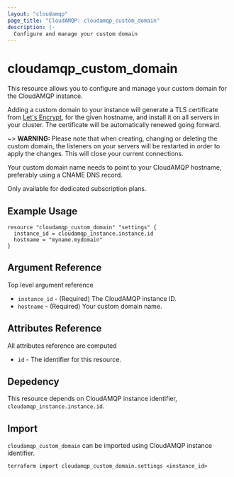 ```yaml
---
layout: "cloudamqp"
page_title: "CloudAMQP: cloudamqp_custom_domain"
description: |-
  Configure and manage your custom domain
---
```


# cloudamqp_custom_domain

This resource allows you to configure and manage your custom domain for the CloudAMQP instance.

Adding a custom domain to your instance will generate a TLS certificate from [Let's Encrypt], for the given hostname, and install it on all servers in your cluster. The certificate will be automatically renewed going forward.

~> **WARNING:** Please note that when creating, changing or deleting the custom domain, the listeners on your servers will be restarted in order to apply the changes. This will close your current connections.

Your custom domain name needs to point to your CloudAMQP hostname, preferably using a CNAME DNS record.

Only available for dedicated subscription plans.

## Example Usage

```hcl
resource "cloudamqp_custom_domain" "settings" {
  instance_id = cloudamqp_instance.instance.id
  hostname = "myname.mydomain"
}
```

## Argument Reference

Top level argument reference

* `instance_id` - (Required) The CloudAMQP instance ID.
* `hostname`    - (Required) Your custom domain name.

## Attributes Reference

All attributes reference are computed

* `id`  - The identifier for this resource.

## Depedency

This resource depends on CloudAMQP instance identifier, `cloudamqp_instance.instance.id`.

## Import

`cloudamqp_custom_domain` can be imported using CloudAMQP instance identifier.

`terraform import cloudamqp_custom_domain.settings <instance_id>`

[Let's Encrypt]: https://letsencrypt.org/

